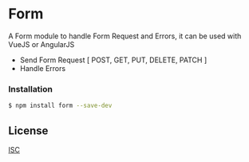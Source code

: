 # Form

A Form module to handle Form Request and Errors, it can be used with VueJS or AngularJS

  - Send Form Request [ POST, GET, PUT, DELETE, PATCH ]
  - Handle Errors 

### Installation

```sh
$ npm install form --save-dev
```

License
----

[ISC](https://github.com/yogeshkoli/form#license)